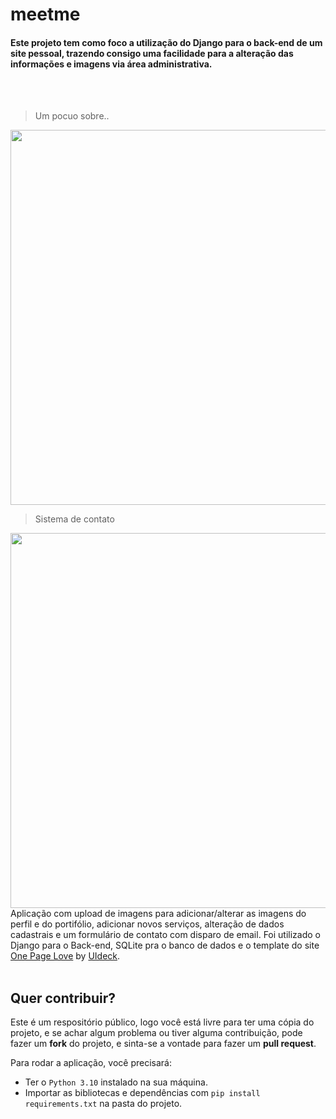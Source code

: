 <h1> meetme </h1>

<h4> Este projeto tem como foco a utilização do Django para o back-end de um site pessoal, trazendo consigo uma facilidade para a alteração das informações e imagens via área administrativa.</h4>

<br>
<br>

> Um pocuo sobre..

<img src="https://user-images.githubusercontent.com/99812176/160173688-4d55a63b-9bc5-4b37-8a60-ab7be3d248d8.png" width="600" heigth="150"> 

> Sistema de contato
<img src="https://user-images.githubusercontent.com/99812176/160173720-3346c6c6-d845-438f-86a9-d050b1d0748c.png" width="600" heigth="150"> 



<br>




<div align="left">
Aplicação com upload de imagens para adicionar/alterar as imagens do perfil e do portifólio, adicionar novos serviços, alteração de dados cadastrais e um formulário de contato com disparo de email. Foi utilizado o Django para o Back-end, SQLite pra o banco de dados e o template do site <a href="https://onepagelove.com/">One Page Love</a> by <a href="https://uideck.com/">UIdeck</a>.

</div>

<br>
<h2> Quer contribuir?</h2>
 Este é um respositório público, logo você está livre para ter uma cópia do projeto,  e se achar algum problema ou tiver alguma contribuição, pode fazer um <strong>fork</strong> do projeto, e sinta-se a vontade para fazer um <strong>pull request</strong>.
 
 
 Para rodar a aplicação, você precisará:
   - Ter o <code>Python 3.10</code> instalado na sua máquina.
   - Importar as bibliotecas e dependências com <code>pip install requirements.txt</code> na pasta do projeto.
